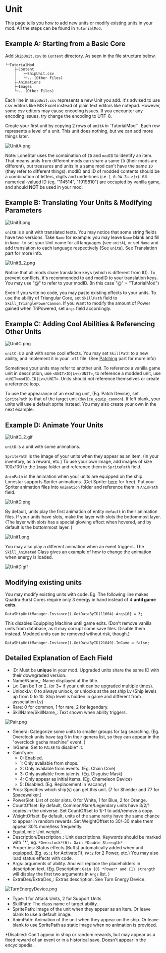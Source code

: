 # Unit

This page tells you how to add new units or modify existing units in your mod. All the steps can be found in `TutorialMod`.

## Example A: Starting from a Basic Core

Add `ShipUnit.csv` to `Content` directory. As seen in the file structure below.

```
└─TutorialMod
    ├─Content    
    │   ├─ShipUnit.csv
    │   └─...(Other Files)
    ├─Animations
    ├─Images
    └─...(Other Files)
```

Each line in `ShipUnit.csv` represents a new Unit you add. It's advised to use csv editors like MS Excel instead of plain text editors like notepad. However, some csv editors may cause encoding issues. If you encounter any encoding issues, try change the encoding to UTF-8.

Create your first unit by copying 2 rows of `unitA` in `TutorialMod``. Each row represents a level of a unit. This unit does nothing, but we can add more things later.

![UnitA.png](../images/UnitA.png)

Note: LoneStar uses the combination of `ID` and `modID` to identify an item. That means units from different mods can share a same `ID` (their mods are different), but treasures and units in a same mod can't have the same `ID` (they refer to different things). modID and ID of modded contents should be a combination of letters, digits and underlines (i.e. `[_0-9A-Za-z]+`). All numerical-valued ID (eg. "114514", "1919810") are occupied by vanilla game, and should **NOT** be used in your mod.

## Example B: Translating Your Units & Modifying Parameters

![UnitB.png](../images/UnitB.png)

`unitB` is a unit with translated texts. You may notice that some string fields have two versions. Take `Name` for example: you may leave `Name` blank and fill in `Name_` to set your Unit name for all languages (see `unitA`), or set `Name` and add translation to each language respectively (See `unitB`). See Translation part for more info.

![UnitB_2.png](../images/UnitB_2.png)

Notice that all mods share translation keys (which is different from ID). To prevent conflicts, it's recommended to add modID to your translation keys. You may use "@" to refer to your modID. (In this case "@" = "TutorialMod")

Even if you write no code, you may paste existing effects to your units. To use the ability of Triangular Core, set `SkillPath` field to `Skill_TrianglePowerCannon`. If you want to modify the amount of Power gained when TriPowered, set `Args` field accordingly.

## Example C: Adding Cool Abilities & Referencing Other Units

![UnitC.png](../images/UnitC.png)

`unitC` is a unit with some cool effects. You may set `SkillPath` to a new ability, and implement it in your `.dll` file. (See [Patching](Patch_EN.md) part for more info)

Sometimes your units may refer to another unit. To reference a vanilla game unit in description, use `<UNIT>ID|Lv</UNIT>`, to reference a modded unit, use `<UNIT>modID.ID|Lv</UNIT>`. Units should not reference themselves or create a reference loop.

To use the appearance of an existing unit, (Eg. Patch Device), set `SpritePath` to that of the target unit (`device_equip_cannon`). If left blank, your units will use a default sprite instead. You may also create your own in the next example.

## Example D: Animate Your Units

![UnitD_2.gif](../images/UnitD_2.gif)

`unitD` is a unit with some animations.

`SpritePath` is the image of your units when they appear as an item. (In your inventory, as a reward, etc.) To use your own image, add images of size 100x100 to the `Image` folder and reference them in `SpritePath` field.

`AnimPath` is the animation when your units are equipped on the ship. Lonestar supports Spriter animations. (Get Spriter [here](https://brashmonkey.com/download-spriter-pro/) for free). Put your Spriter animation files into `Animation` folder and reference them in `AnimPath` field. 

![UnitD.png](../images/UnitD.png)

By default, units play the first animation of entity `default` in their animation files. If your units have slots, make the layer with slots the bottommost layer. (The layer with slots has a special glowing effect when hovered, and by default is the bottommost layer. )

![Unit1.png](../images/Unit1.png)

You may also play a different animation when an event triggers. The `Skill_Animated` Class gives an example of how to change the animation when energy is loaded.

![UnitD.gif](../images/UnitD.gif)

## Modifying existing units

You may modify existing units with code. Eg. The following line makes Quadra Burst Cores require only 3 energy in hand instead of 4 **until game exits**.
```
DataShipUnitManager.Instance().GetDataByID(11004).Args[0] = 3;
```

This disables Equipping Machine until game exits. (Don't remove vanilla units from database, as it may corrupt some save files. Disable them instead. Modded units can be removed without risk, though.)

```
DataShipUnitManager.Instance().GetDataByID(21849).InGame = false;
```

## Detailed Explanation of Each Field
- ID: Must be **unique** in your mod. Upgraded units share the same ID with their downgraded version.
- Name/Name_: Name displayed at the title.
- Lv: Can be 1 or 2. (or 3+ if your unit can be upgraded multiple times). 
- UnlockLv: 0 to always unlock, or unlocks at the set ship Lv (Ship levels up from 0 to 10. Ship level is hidden in game and different from association Lv)
- Rare: 0 for common, 1 for rare, 2 for legendary.
- SkillName/SkillName_: Text shown when ability triggers.

![Pair.png](../images/Pair.png)

- Genera: Categorize some units to smaller groups for tag searching. (Eg. Overclock units have tag 5 in their genera list, so they can appear in the "overclock gacha machine" event. )
- InGame: Set to `FALSE` to disable* it.
- GainType: 
    - 0: Enabled.
    - 1: Only available from shops. 
    - 2: Only available from events. (Eg. Chain Core)
    - 3: Only available from talents. (Eg. Disguise Mask)
    - 4: Only appear as initial items. (Eg. Chameleon Device)
    - 5: Disabled. (Eg. Replacement in Vacancy)
- Pros: Specifies which ship(s) can get this unit. (7 for Shielder and 77 for Spacewalker.)
- PowerSlot: List of color slots. 0 for White, 1 for Blue, 2 for Orange.
- CountOffset: By default, Common/Rare/Legendary units have 3/2/1 copies in the universe. Set CountOffset to 1/-1 to add/remove a copy.
- WeightOffset: By default, units of the same rarity have the same chance to appear in random rewards. Set WeightOffset to 30/-30 make them appear 30% more/less frequently.
- EquipLimit: Unit weight.
- Description/Description_: Unit descriptions. Keywords should be marked with "*", eg. `*Overclock*(6): Gain *Double Strength*`
- Properties: Status effects (Buffs) automatically added when unit equipped. (Eg. `US:1` for Activate(1), `PA:2` for 2 Power, etc.) You may also load status effects with code.
- Args: arguments of ability. And will replace the placeholders in description text. (Eg. Description: `Gain {0} *Power* and {1} strength` will display the first two arguments in `Args` list. )
- ExtraDes/ExtraDes_: Extras description. See Turn Energy Device.

![TurnEnergyDevice.png](../images/TurnEnergyDevice.png)

- Type: 1 for Attack Units, 2 for Support Units
- SkillPath: The class name of target ability.
- SpritePath: Image of the unit when they appear as an item. Or leave blank to use a default image.
- AnimPath: Animation of the unit when they appear on the ship. Or leave blank to use SpritePath as static image when no animation is provided.

\*Disabled: Can't appear in shop or random rewards, but may appear as a fixed reward of an event or in a historical save. Doesn't appear in the encyclopedia.